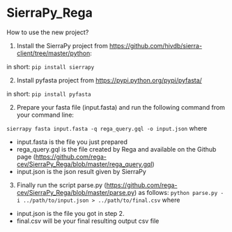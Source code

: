 # SierraPy_Rega

How to use the new project?

1. Install the SierraPy project from https://github.com/hivdb/sierra-client/tree/master/python: 

in short: 
```pip install sierrapy```

2. Install pyfasta project from https://pypi.python.org/pypi/pyfasta/

in short:
```pip install pyfasta```

2. Prepare your fasta file (input.fasta) and run the following command from your command line: 

```sierrapy fasta input.fasta -q rega_query.gql -o input.json```
where 
  * input.fasta is the file you just prepared
  * rega_query.gql is the file created by Rega and available on the Github page (https://github.com/rega-cev/SierraPy_Rega/blob/master/rega_query.gql)
  * input.json is the json result given by SierraPy

3. Finally run the script parse.py (https://github.com/rega-cev/SierraPy_Rega/blob/master/parse.py) as follows:
```python parse.py -i ../path/to/input.json > ../path/to/final.csv```
where 
  * input.json is the file you got in step 2.
  * final.csv will be your final resulting output csv file
